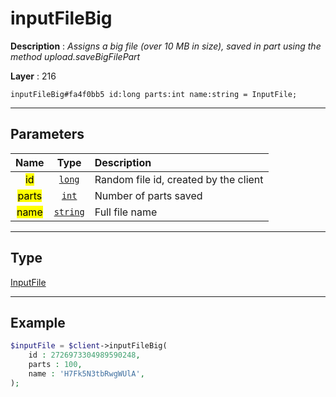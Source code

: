# inputFileBig

**Description** : *Assigns a big file \(over 10 MB in size\), saved in part using the method upload\.saveBigFilePart*

**Layer** : 216

```tl
inputFileBig#fa4f0bb5 id:long parts:int name:string = InputFile;
```

---

## Parameters

| Name | Type | Description |
| :---: | :---: | :--- |
| <mark>id</mark> | [`long`](type/long) | Random file id, created by the client |
| <mark>parts</mark> | [`int`](type/int) | Number of parts saved |
| <mark>name</mark> | [`string`](type/string) | Full file name |

---

## Type

[InputFile](type/InputFile)

---

## Example

```php
$inputFile = $client->inputFileBig(
	id : 2726973304989590248,
	parts : 100,
	name : 'H7Fk5N3tbRwgWUlA',
);
```